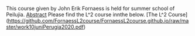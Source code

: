 This course given by John Erik Fornaess is held for summer school of Peilujia.
[Abstract](https://github.com/FornaessL2course/FornaessL2course.github.io/raw/master/The%20Abstract%20for%20L%5E2%20course.pdf)
Please find the L^2 course innthe below.
[The L^2 Course]
(https://github.com/FornaessL2course/FornaessL2course.github.io/raw/master/work10juniPerugia2020.pdf)
